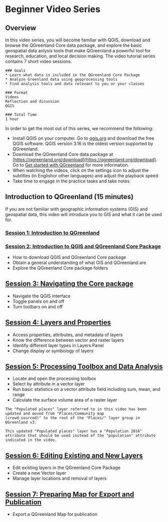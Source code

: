 # Beginner Video Series

## Overview
In this video series, you will become familiar with QGIS, download and browse the QGreenland Core data package, and explore the basic geospatial data anlysis tools that make QGreenland a powerful tool for research, education, and local decision making. The video tutorial series contains 7 short video sessions.

```
### Goals
* Learn what data is included in the QGreenland Core Package
* Analyze Greenland data using geoprocessing tools
* Find analysis tools and data relevant to you or your classes

### Format
Videos
Reflection and dicussion
QGIS

### Total Time
1 hour

```

In order to get the most out of this series, we recommend the following:
* Install QGIS on your computer. Go to [qgis.org](https://www.qgis.org/) and download the free QGIS software. QGIS version 3.16 is the oldest version supported by QGreenland.
* Download the QGreenland Core data package at [https://qgreenland.org/download](https://qgreenland.org/download). Go to [Get started with QGreenland](/user/tutorials/get-started.md) for more information.
* When watching the videos, click on the settings icon to adjust the subtitles (in Englishor other languages) and adjust the playback speed
* Take time to engage in the practice tasks and take notes

## Introduction to QGreenland (15 minutes)

If you are not familiar with geographic information systems (GIS) and geospatial data, this video will introduce you to GIS and what it can be used for.
### [Session 1: Introduction to QGreenland](https://www.youtube.com/watch?v=gD0vkP5JUmA&list=PLSRiyMridUCwyu-vqpAFtm8bVERgTvs7q&index=1)


### [Session 2: Introduction to QGIS and QGreenland Core Package](https://www.youtube.com/watch?v=u8exrxhwme4&list=PLSRiyMridUCwyu-vqpAFtm8bVERgTvs7q&index=2)

- How to download QGIS and QGreenland Core package
- Obtain a general understanding of what GIS and QGreenland are
- Explore the QGreenland Core package folders

## [Session 3: Navigating the Core package](https://www.youtube.com/watch?v=WhboP5u5HqE&list=PLSRiyMridUCwyu-vqpAFtm8bVERgTvs7q&index=3)

- Navigate the QGIS interface
- Toggle panels on and off
- Turn toolbars on and off

## [Session 4: Layers and Properties](https://www.youtube.com/watch?v=hAMw-_dFWng&list=PLSRiyMridUCwyu-vqpAFtm8bVERgTvs7q&index=4)

- Access properties, attributes, and metadata of layers
- Know the difference between vector and raster layers
- Identify different layer types in Layers Panel
- Change display or symbology of layers

## [Session 5: Processing Toolbox and Data Analysis](https://www.youtube.com/watch?v=znKeiV3-Amo&list=PLSRiyMridUCwyu-vqpAFtm8bVERgTvs7q&index=5)

- Locate and open the processing toolbox
- Select by attribute in a vector layer
- Run basic statistics on a vector attribute field including sum, mean, and range
- Calculate the surface volume area of a raster layer

```{note}
The "Populated places" layer referred to in this video has been updated and moved from "Places/Community map
(crowd-sourced)" to the root of the "Places/" layer group in QGreenland v3.

This updated "Populated places" layer has a "Population 2016" attribute that should be used instead of the "population" attribute indicated in the video.
```

## [Session 6: Editing Existing and New Layers](https://www.youtube.com/watch?v=98nF6YJAnns&list=PLSRiyMridUCwyu-vqpAFtm8bVERgTvs7q&index=6)

- Edit existing layers in the QGreenland Core Package
- Create a new Vector layer
- Manage layer locations and removal of layers

## [Session 7: Preparing Map for Export and Publication](https://www.youtube.com/watch?v=6YG_Jc7HcOo&list=PLSRiyMridUCwyu-vqpAFtm8bVERgTvs7q&index=7)

- Export a QGreenland Map for publication

